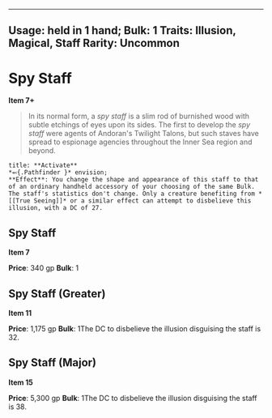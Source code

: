 
---
Usage: held in 1 hand;
Bulk: 1
Traits: Illusion, Magical, Staff
Rarity: Uncommon
---

# Spy Staff

**Item 7+**

> In its normal form, a *spy staff* is a slim rod of burnished wood with subtle etchings of eyes upon its sides. The first to develop the *spy staff* were agents of Andoran's Twilight Talons, but such staves have spread to espionage agencies throughout the Inner Sea region and beyond.

```ad-embed-ability
title: **Activate**
*⬻{.Pathfinder }* envision; 
**Effect**: You change the shape and appearance of this staff to that of an ordinary handheld accessory of your choosing of the same Bulk. The staff's statistics don't change. Only a creature benefiting from *[[True Seeing]]* or a similar effect can attempt to disbelieve this illusion, with a DC of 27.

```

## Spy Staff

**Item 7**

**Price**: 340 gp
**Bulk**: 1

## Spy Staff (Greater)

**Item 11**

**Price**: 1,175 gp
**Bulk**: 1The DC to disbelieve the illusion disguising the staff is 32.

## Spy Staff (Major)

**Item 15**

**Price**: 5,300 gp
**Bulk**: 1The DC to disbelieve the illusion disguising the staff is 38.
